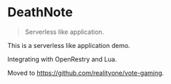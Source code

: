 # DeathNote

> Serverless like application.

This is a serverless like application demo.

Integrating with OpenRestry and Lua.

Moved to https://github.com/realityone/vote-gaming.